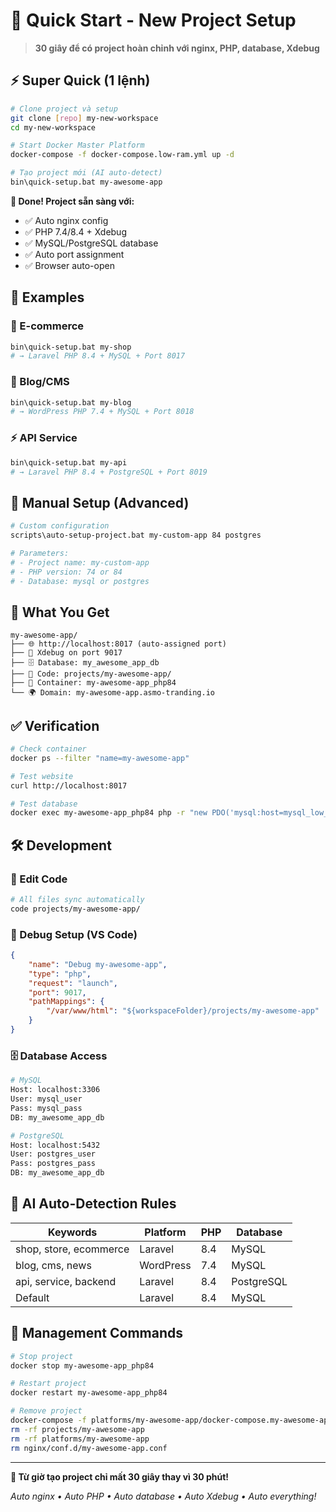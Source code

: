 # 🚀 Quick Start - New Project Setup

> **30 giây để có project hoàn chỉnh với nginx, PHP, database, Xdebug**

## ⚡ Super Quick (1 lệnh)

```bash
# Clone project và setup
git clone [repo] my-new-workspace
cd my-new-workspace

# Start Docker Master Platform
docker-compose -f docker-compose.low-ram.yml up -d

# Tạo project mới (AI auto-detect)
bin\quick-setup.bat my-awesome-app
```

**🎉 Done! Project sẵn sàng với:**
- ✅ Auto nginx config
- ✅ PHP 7.4/8.4 + Xdebug
- ✅ MySQL/PostgreSQL database
- ✅ Auto port assignment
- ✅ Browser auto-open

## 🎯 Examples

### 🛒 E-commerce
```bash
bin\quick-setup.bat my-shop
# → Laravel PHP 8.4 + MySQL + Port 8017
```

### 📝 Blog/CMS
```bash
bin\quick-setup.bat my-blog
# → WordPress PHP 7.4 + MySQL + Port 8018
```

### ⚡ API Service
```bash
bin\quick-setup.bat my-api
# → Laravel PHP 8.4 + PostgreSQL + Port 8019
```

## 🔧 Manual Setup (Advanced)

```bash
# Custom configuration
scripts\auto-setup-project.bat my-custom-app 84 postgres

# Parameters:
# - Project name: my-custom-app
# - PHP version: 74 or 84
# - Database: mysql or postgres
```

## 📁 What You Get

```
my-awesome-app/
├── 🌐 http://localhost:8017 (auto-assigned port)
├── 🐛 Xdebug on port 9017
├── 🗄️ Database: my_awesome_app_db
├── 📁 Code: projects/my-awesome-app/
├── 🐳 Container: my-awesome-app_php84
└── 🌍 Domain: my-awesome-app.asmo-tranding.io
```

## ✅ Verification

```bash
# Check container
docker ps --filter "name=my-awesome-app"

# Test website
curl http://localhost:8017

# Test database
docker exec my-awesome-app_php84 php -r "new PDO('mysql:host=mysql_low_ram;dbname=my_awesome_app_db', 'mysql_user', 'mysql_pass');"
```

## 🛠️ Development

### 📝 Edit Code
```bash
# All files sync automatically
code projects/my-awesome-app/
```

### 🐛 Debug Setup (VS Code)
```json
{
    "name": "Debug my-awesome-app",
    "type": "php",
    "request": "launch",
    "port": 9017,
    "pathMappings": {
        "/var/www/html": "${workspaceFolder}/projects/my-awesome-app"
    }
}
```

### 🗄️ Database Access
```bash
# MySQL
Host: localhost:3306
User: mysql_user
Pass: mysql_pass
DB: my_awesome_app_db

# PostgreSQL  
Host: localhost:5432
User: postgres_user
Pass: postgres_pass
DB: my_awesome_app_db
```

## 🎯 AI Auto-Detection Rules

| Keywords | Platform | PHP | Database |
|----------|----------|-----|----------|
| shop, store, ecommerce | Laravel | 8.4 | MySQL |
| blog, cms, news | WordPress | 7.4 | MySQL |
| api, service, backend | Laravel | 8.4 | PostgreSQL |
| Default | Laravel | 8.4 | MySQL |

## 🔄 Management Commands

```bash
# Stop project
docker stop my-awesome-app_php84

# Restart project
docker restart my-awesome-app_php84

# Remove project
docker-compose -f platforms/my-awesome-app/docker-compose.my-awesome-app.yml down
rm -rf projects/my-awesome-app
rm -rf platforms/my-awesome-app
rm nginx/conf.d/my-awesome-app.conf
```

---

**🌟 Từ giờ tạo project chỉ mất 30 giây thay vì 30 phút!**

*Auto nginx • Auto PHP • Auto database • Auto Xdebug • Auto everything!*

